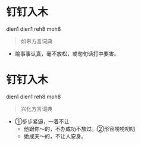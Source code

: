 # 钉钉入木
dien1 dien1 reh8 moh8
> 如皋方言词典
- 喻事事认真，毫不放松，或句句话打中要害。

# 钉钉入木
dien1 dien1 reh8 moh8
> 兴化方言词典
- ①步步紧逼，一着不让
  - 他跟你～的，不办成功不放过。②形容唠唠叨叨
  - 她成天～的，不让人安身。
